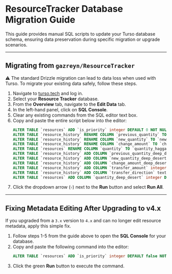 # ResourceTracker Database Migration Guide

This guide provides manual SQL scripts to update your Turso database schema, ensuring data preservation during specific migration or upgrade scenarios.

---

## Migrating from `gazreyn/ResourceTracker`

⚠️ The standard Drizzle migration can lead to data loss when used with Turso. To migrate your existing data safely, follow these steps.

1.  Navigate to [turso.tech](https://turso.tech) and log in.
2.  Select your **Resource Tracker** database.
3.  From the **Overview** tab, navigate to the **Edit Data** tab.
4.  In the left-hand panel, click on **SQL Console**.
5.  Clear any existing commands from the SQL editor text box.
6.  Copy and paste the entire script below into the editor:
    ```sql
    ALTER TABLE `resources` ADD `is_priority` integer DEFAULT 0 NOT NULL;
    ALTER TABLE `resource_history` RENAME COLUMN `previous_quantity` TO `previous_quantity_hagga`;
    ALTER TABLE `resource_history` RENAME COLUMN `new_quantity` TO `new_quantity_hagga`;
    ALTER TABLE `resource_history` RENAME COLUMN `change_amount` TO `change_amount_hagga`;
    ALTER TABLE `resources` RENAME COLUMN `quantity` TO `quantity_hagga`;
    ALTER TABLE `resource_history` ADD COLUMN `previous_quantity_deep_desert` integer NOT NULL;
    ALTER TABLE `resource_history` ADD COLUMN `new_quantity_deep_desert` integer NOT NULL;
    ALTER TABLE `resource_history` ADD COLUMN `change_amount_deep_desert` integer NOT NULL;
    ALTER TABLE `resource_history` ADD COLUMN `transfer_amount` integer;
    ALTER TABLE `resource_history` ADD COLUMN `transfer_direction` text;
    ALTER TABLE `resources` ADD COLUMN `quantity_deep_desert` integer DEFAULT 0 NOT NULL;
    ```
7.  Click the dropdown arrow (`˅`) next to the **Run** button and select **Run All**.

---

## Fixing Metadata Editing After Upgrading to v4.x

If you upgraded from a `3.x` version to `4.x` and can no longer edit resource metadata, apply this simple fix.

1.  Follow steps 1-5 from the guide above to open the **SQL Console** for your database.
2.  Copy and paste the following command into the editor:
    ```sql
    ALTER TABLE `resources` ADD `is_priority` integer DEFAULT false NOT NULL;
    ```
3.  Click the green **Run** button to execute the command.
